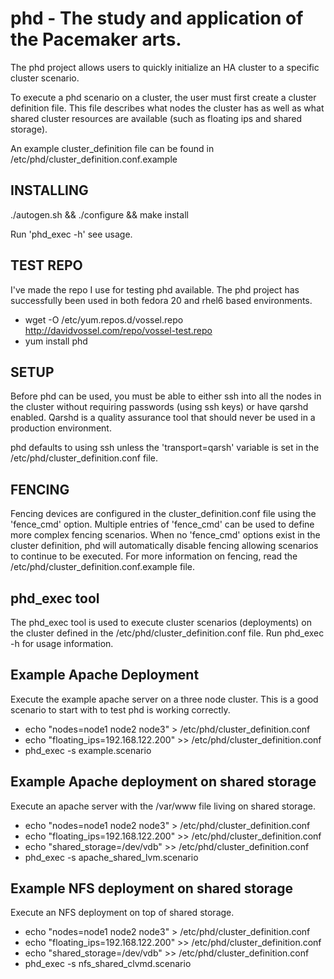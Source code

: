 # phd - The study and application of the Pacemaker arts.

The phd project allows users to quickly initialize an HA cluster to a specific cluster scenario.

To execute a phd scenario on a cluster, the user must first create a cluster definition file. This file describes what nodes the cluster has as well as what shared cluster resources are available (such as floating ips and shared storage).

An example cluster_definition file can be found in /etc/phd/cluster_definition.conf.example

## INSTALLING

./autogen.sh && ./configure && make install

Run 'phd_exec -h' see usage.

## TEST REPO

I've made the repo I use for testing phd available.  The phd project has successfully been used in both fedora 20 and rhel6 based environments.

* wget -O /etc/yum.repos.d/vossel.repo http://davidvossel.com/repo/vossel-test.repo
* yum install phd

## SETUP

Before phd can be used, you must be able to either ssh into all the nodes in the cluster without requiring passwords (using ssh keys) or have qarshd enabled. Qarshd is a quality assurance tool that should never be used in a production environment.

phd defaults to using ssh unless the 'transport=qarsh' variable is set in the /etc/phd/cluster_definition.conf file.

## FENCING

Fencing devices are configured in the cluster_definition.conf file using the 'fence_cmd' option. Multiple entries of 'fence_cmd' can be used to define more complex fencing scenarios.  When no 'fence_cmd' options exist in the cluster definition, phd will automatically disable fencing allowing scenarios to continue to be executed. For more information on fencing, read the /etc/phd/cluster_definition.conf.example file.

## phd_exec tool

The phd_exec tool is used to execute cluster scenarios (deployments) on the cluster defined in the /etc/phd/cluster_definition.conf file.  Run phd_exec -h for usage information.

## Example Apache Deployment
Execute the example apache server on a three node cluster.  This is a good scenario to start with to test phd is working correctly.

* echo "nodes=node1 node2 node3" > /etc/phd/cluster_definition.conf
* echo "floating_ips=192.168.122.200" >> /etc/phd/cluster_definition.conf
* phd_exec -s example.scenario

## Example Apache deployment on shared storage
Execute an apache server with the /var/www file living on shared storage.

* echo "nodes=node1 node2 node3" > /etc/phd/cluster_definition.conf
* echo "floating_ips=192.168.122.200" >> /etc/phd/cluster_definition.conf
* echo "shared_storage=/dev/vdb" >> /etc/phd/cluster_definition.conf
* phd_exec -s apache_shared_lvm.scenario

## Example NFS deployment on shared storage
Execute an NFS deployment on top of shared storage.

* echo "nodes=node1 node2 node3" > /etc/phd/cluster_definition.conf
* echo "floating_ips=192.168.122.200" >> /etc/phd/cluster_definition.conf
* echo "shared_storage=/dev/vdb" >> /etc/phd/cluster_definition.conf
* phd_exec -s nfs_shared_clvmd.scenario

